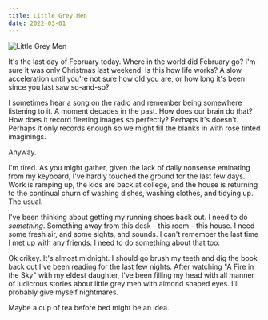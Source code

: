 ```yaml
---
title: Little Grey Men
date: 2022-03-01
---
```


![Little Grey Men](https://source.unsplash.com/hopX_jpVtRM/1600x900)

It's the last day of February today. Where in the world did February go? I'm sure it was only Christmas last weekend. Is this how life works? A slow acceleration until you're not sure how old you are, or how long it's been since you last saw so-and-so?

I sometimes hear a song on the radio and remember being somewhere listening to it. A moment decades in the past. How does our brain do that? How does it record fleeting images so perfectly? Perhaps it's doesn't. Perhaps it only records enough so we might fill the blanks in with rose tinted imaginings.

Anyway.

I'm tired. As you might gather, given the lack of daily nonsense eminating from my keyboard, I've hardly touched the ground for the last few days. Work is ramping up, the kids are back at college, and the house is returning to the continual churn of washing dishes, washing clothes, and tidying up. The usual.

I've been thinking about getting my running shoes back out. I need to do *something*. Something away from this desk - this room - this house. I need some fresh air, and some sights, and sounds. I can't remember the last time I met up with any friends. I need to do something about that too.

Ok crikey. It's almost midnight. I should go brush my teeth and dig the book back out I've been reading for the last few nights. After watching "A Fire in the Sky" with my eldest daughter, I've been filling my head with all manner of ludicrous stories about little grey men with almond shaped eyes. I'll probably give myself nightmares.

Maybe a cup of tea before bed might be an idea.
